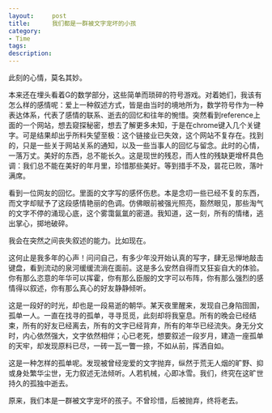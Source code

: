 ```yaml
---
layout:     post
title:      我们都是一群被文字宠坏的小孩
category:   
- Time
tags: 
description: 
---
```


此刻的心情，莫名其妙。

本来还在埋头看着G的数学部分，这些简单而琐碎的符号游戏。对着她们，我该有怎么样的感情呢：爱上一种叙述方式，皆是由当时的境地所为，数学符号作为一种表达体系，代表了感情的联系、逝去的回忆和往年的惋惜。突然看到reference上面的一个网站，想去窥探秘密，想去了解更多未知，于是在chrome键入几个关键字。可是结果却出乎所料失望至极：这个链接业已失效，这个网站不复存在。找到的，只是一些关于网站关系的通知，以及一些当事人的回忆与留念。此时的心情，一落万丈。美好的东西，总不能长久。这是现世的残忍，而人性的残缺更增杯具色调：我们总不能在美好的年月里，珍惜那些美好。等到措手不及，昙花已败，落叶满席。

看到一位网友的回忆。里面的文字写的感怀伤悲。本是念叨一些已经不复的东西，而文字却赋予了这段感情艳丽的色调。仿佛眼前被强光照亮，豁然眼见，那些淘气的文字不停的涌现心底，这个雾霭氤氲的密道。我知道，这一刻，所有的情绪，逃出掌心，掷地破碎。

我会在突然之间丧失叙述的能力。比如现在。

这何止是我多年的心声！问问自己，有多少年没开始认真的写字，肆无忌惮地敲击键盘，看到流动的泉河缓缓流淌在面前。这是多么安然自得而又狂妄自大的体验。你有那么恣意的年华可以挥霍，你有那么臣服的文字可以布阵，你有那么强烈的感情得以叙述，你有那么真心的好友静静倾听。

这是一段好的时光，却也是一段易逝的朝华。某天夜里醒来，发现自己身陷囹圄，孤单一人。一直在找寻的孤单，寻寻觅觅，此刻却将我窒息。所有的晚会已经结束，所有的好友已经离去，所有的文字已经背弃，所有的年华已经流失。身无分文时，内心依然强大，文字依然相伴；心已老死，想要叙述一段岁月，建造一座孤单的天牢，却发现原料已尽，一砖一瓦一瞥一捺，不如从前，挥洒自如。

这是一种怎样的孤单呢。发现被曾经宠爱的文字抛弃，纵然于荒无人烟的旷野、抑或身处繁华尘世，无力叙述无法倾听。人若机械，心即冰雪。我们，终究在这旷世持久的孤独中逝去。

原来，我们本是一群被文字宠坏的孩子。不曾珍惜，后被抛弃，终将老去。